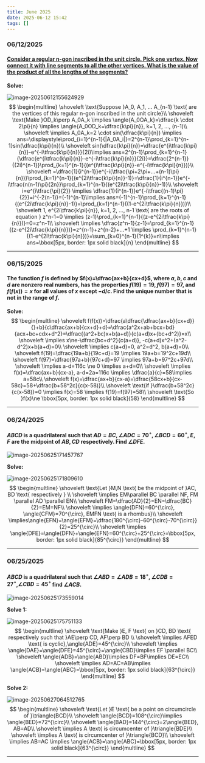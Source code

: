```yaml
---
title: June 2025
date: 2025-06-12 15:42
tags: []
---
```


### 06/12/2025

#### [Consider a regular n-gon inscribed in the unit circle. Pick one vertex. Now connect it with line segments to all the other vertices. What is the value of the product of all the lengths of the segments?](https://www.reddit.com/r/mathematics/comments/17kln7m/whats_the_hardest_problem_in_mathematics_you_have/)



**Solve:**

![image-20250612155624929](/assets/images/2025/image-20250612155451908.png)
$$
\begin{multline}
\shoveleft \text{Suppose }A_0, A_1, ... A_{n-1} \text{ are the vertices of this regular n-gon inscribed in the unit circle}\\
\shoveleft \text{Make }OD_k\perp A_0A_k \implies \angle{A_0OA_k}=\dfrac{k \cdot 2\pi}{n} \implies \angle{A_0OD_k=\dfrac{k\pi}{n}}, k=1, 2, ..., (n-1)\\
\shoveleft \implies A_0A_k=2 \cdot sin(\dfrac{k\pi}{n}) \implies ans=\displaystyle\prod_{i=1}^{n-1}{|A_0A_i|}=2^{n-1}\prod_{k=1}^{n-1}sin(\dfrac{k\pi}{n})\\
\shoveleft sin(\dfrac{k\pi}{n})=\dfrac{e^{i\tfrac{k\pi}{n}}-e^{-i\tfrac{k\pi}{n}}}{2i}\implies ans=2^{n-1}\prod_{k=1}^{n-1}{\dfrac{e^{i\tfrac{k\pi}{n}}-e^{-i\tfrac{k\pi}{n}}}{2i}}=\dfrac{2^{n-1}}{(2i)^{n-1}}\prod_{k=1}^{n-1}{(e^{i\tfrac{k\pi}{n}}-e^{-i\tfrac{k\pi}{n}})}\\
\shoveleft =\dfrac{1}{i^{n-1}}e^{-i(\tfrac{\pi+2\pi+...+(n-1)\pi}{n})}\prod_{k=1}^{n-1}{(e^{2i\tfrac{k\pi}{n}}-1)}=\dfrac{1}{i^{n-1}}e^{-i\tfrac{n(n-1)\pi}{2n}}\prod_{k=1}^{n-1}{(e^{2i\tfrac{k\pi}{n}}-1)}\\
\shoveleft i=e^{i\tfrac{\pi}{2}} \implies \dfrac{1}{i^{n-1}}e^{-i\tfrac{(n-1)\pi}{2}}=i^{-2(n-1)}=(-1)^{n-1}\implies ans=(-1)^{n-1}\prod_{k=1}^{n-1}{(e^{2i\tfrac{k\pi}{n}}-1)}=\prod_{k=1}^{n-1}{(1-e^{2i\tfrac{k\pi}{n}})}\\
\shoveleft 1, e^{2i\tfrac{k\pi}{n}}, k=1, 2, ..., n-1 \text{ are the roots of equation } z^n-1=0 \implies (z-1)\prod_{k=1}^{n-1}{(z-e^{2i\tfrac{k\pi}{n}})}=0=z^n-1\\
\shoveleft \implies \dfrac{z^n-1}{z-1}=\prod_{k=1}^{n-1}{(z-e^{2i\tfrac{k\pi}{n}})}=z^{n-1}+z^{n-2}+...+1 \implies \prod_{k=1}^{n-1}{(1-e^{2i\tfrac{k\pi}{n}})}=\sum_{k=0}^{n-1}{1^{k}}=n\implies ans=\bbox[5px, border: 1px solid black]{n}
\end{multline}
$$

---

### 06/15/2025

#### The function $f$ is defined by $f(x)=\dfrac{ax+b}{cx+d}$, where $a,b,c$ and $d$ are nonzero real numbers, has the properties $f(19)=19, f(97)=97$, and $f(f(x))=x$ for all values of $x$ except $-d/c$. Find the unique number that is not in the range of $f$.

**Solve:**
$$
\begin{multline}
\shoveleft f(f(x))=\dfrac{a\dfrac{\dfrac{ax+b}{cx+d}}{}+b}{c\dfrac{ax+b}{cx+d}+d}=\dfrac{a^2x+ab+bcx+bd}{acx+bc+cdx+d^2}=\dfrac{(a^2+bc)x+b(a+d)}{c(a+d)x+(bc+d^2)}=x\\
\shoveleft \implies x\ne-\dfrac{bc+d^2}{c(a+d)}, -c(a+d)x^2+(a^2-d^2)x+b(a+d)=0\\
\shoveleft \implies c(a+d)=0, a^2=d^2, b(a+d)=0\\
\shoveleft f(19)=\dfrac{19a+b}{19c+d}=19 \implies 19a+b=19^2c+19d\\
\shoveleft f(97)=\dfrac{97a+b}{97c+d}=97 \implies 97a+b=97^2c+97d\\
\shoveleft \implies a-d=116c \ne 0 \implies a+d=0\\
\shoveleft \implies f(x)=\dfrac{ax+b}{cx-a}, a-d=2a=116c \implies \dfrac{a}{c}=58\implies a=58c\\
\shoveleft f(x)=\dfrac{ax+b}{cx-a}=\dfrac{58cx+b}{cx-58c}=58+\dfrac{b+58^2c}{c(x-58)}\\
\shoveleft \text{if }\dfrac{b+58^2c}{c(x-58)}=0 \implies f(x)=58 \implies f(19)=f(97)=58\\
\shoveleft \text{So }f(x)\ne \bbox[5px, border: 1px solid black]{58}
\end{multline}
$$

---

### 06/24/2025

#### $ABCD$ is a quadrilateral such that $AD=BC, \angle{ADC}=70^{\circ}, \angle{BCD}=60^{\circ}$, $E,F$ are the midpoint of $AB, CD$ respectively. Find $\angle{DFE}$.

![image-20250625171457767](/assets/images/2025/image-20250625171457767.png)

**Solve:**

![image-20250625171809610](/assets/images/2025/image-20250625171809610.png)
$$
\begin{multline}
\shoveleft \text{Let }M,N \text{ be the midpoint of }AC, BD \text{ respectively }  \\
\shoveleft \implies EM\parallel BC \parallel NF, FM \parallel AD \parallel EN\\
\shoveleft FM=\dfrac{AD}{2}=EN=\dfrac{BC}{2}=EM=NF\\
\shoveleft \implies \angle{DFN}=60^{\circ}, \angle{CFM}=70^{\circ}, EMFN \text{ is a rhombus}\\
\shoveleft \implies\angle{EFN}=\angle{EFM}=\dfrac{180^{\circ}-60^{\circ}-70^{\circ}}{2}=25^{\circ}\\
\shoveleft \implies \angle{DFE}=\angle{DFN}+\angle{EFN}=60^{\circ}+25^{\circ}=\bbox[5px, border: 1px solid black]{85^{\circ}}
\end{multline}
$$

---

### 06/25/2025

#### $ABCD$ is a quadrilateral such that $\angle{ABD}=\angle{ADB}=18^{\circ}$, $\angle{CDB}=27^{\circ}$,$\angle{CBD}=45^{\circ}$ find $\angle{ACB}$.

![image-20250625173559014](/assets/images/2025/image-20250625173559014.png)

**Solve 1:**

![image-20250625175751133](/assets/images/2025/image-20250625175150194.png)
$$
\begin{multline}
\shoveleft \text{Make }E, F \text{ on }CD, BD \text{ respectively such that }AE\perp CD, AF\perp BD \\
\shoveleft \implies AFED \text{ is cyclic},\angle{ADE}=45^{\circ}\\
\shoveleft \implies \angle{DAE}=\angle{DFE}=45^{\circ}=\angle{CBD}\implies EF \parallel BC\\
\shoveleft \angle{ADB}=\angle{ABD}\implies DF=BF\implies DE=EC\\
\shoveleft \implies AD=AC=AB\implies \angle{ACB}=\angle{ABC}=\bbox[5px, border: 1px solid black]{63^{\circ}}
\end{multline}
$$

**Solve 2:**

![image-20250627064512765](/assets/images/2025/image-20250627064512765.png)
$$
\begin{multline}
\shoveleft \text{Let }E \text{ be a point on circumcircle of }\triangle{BCD}\\
\shoveleft \angle{BCD}=108^{\circ}\implies \angle{BED}=72^{\circ}\\
\shoveleft \angle{BAD}=144^{\circ}=2\angle{BED}, AB=AD\\
\shoveleft \implies A \text{ is circumcenter of }\triangle{BDE}\\
\shoveleft \implies A \text{ is circumcenter of }\triangle{BCD}\\
\shoveleft \implies AB=AC \implies  \angle{ACB}=\angle{ABC}=\bbox[5px, border: 1px solid black]{63^{\circ}}
\end{multline}
$$

---

